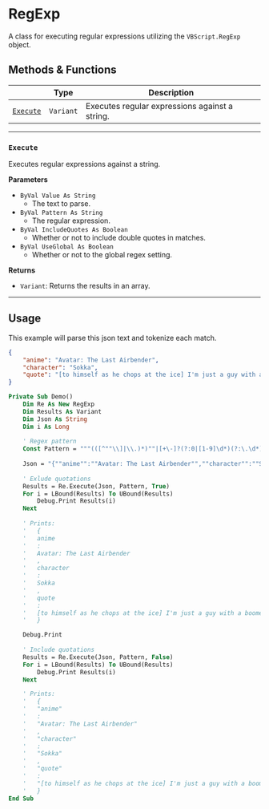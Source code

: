 # RegExp

A class for executing regular expressions utilizing the `VBScript.RegExp` object.

## Methods & Functions

|                       | Type     | Description                                    |
|-----------------------|----------|------------------------------------------------|
| [`Execute`](#execute) | `Variant` | Executes regular expressions against a string. |

---

### `Execute`

Executes regular expressions against a string.

**Parameters**

- `ByVal Value As String`
    - The text to parse.
- `ByVal Pattern As String`
    - The regular expression.
- `ByVal IncludeQuotes As Boolean`
    - Whether or not to include double quotes in matches.
- `ByVal UseGlobal As Boolean`
    - Whether or not to the global regex setting.

**Returns**
- `Variant`: Returns the results in an array.

---

## Usage

This example will parse this json text and tokenize each match.

```json
{
    "anime": "Avatar: The Last Airbender",
    "character": "Sokka",
    "quote": "[to himself as he chops at the ice] I'm just a guy with a boomerang. I didn't ask for all this flying and magic."
}
```


```vb
Private Sub Demo()
    Dim Re As New RegExp
    Dim Results As Variant
    Dim Json As String
    Dim i As Long
    
    ' Regex pattern
    Const Pattern = """(([^""\\]|\\.)*)""|[+\-]?(?:0|[1-9]\d*)(?:\.\d*)?(?:[eE][+\-]?\d+)?|\w+|[^\s""']+?"
    
    Json = "{""anime"":""Avatar: The Last Airbender"",""character"":""Sokka"",""quote"":""[to himself as he chops at the ice] I'm just a guy with a boomerang. I didn't ask for all this flying and magic.""}"
    
    ' Exlude quotations
    Results = Re.Execute(Json, Pattern, True)
    For i = LBound(Results) To UBound(Results)
        Debug.Print Results(i)
    Next
    
    ' Prints:
    '   {
    '   anime
    '   :
    '   Avatar: The Last Airbender
    '   ,
    '   character
    '   :
    '   Sokka
    '   ,
    '   quote
    '   :
    '   [to himself as he chops at the ice] I'm just a guy with a boomerang. I didn't ask for all this flying and magic.
    '   }    

    Debug.Print
    
    ' Include quotations
    Results = Re.Execute(Json, Pattern, False)
    For i = LBound(Results) To UBound(Results)
        Debug.Print Results(i)
    Next

    ' Prints:
    '   {
    '   "anime"
    '   :
    '   "Avatar: The Last Airbender"
    '   ,
    '   "character"
    '   :
    '   "Sokka"
    '   ,
    '   "quote"
    '   :
    '   "[to himself as he chops at the ice] I'm just a guy with a boomerang. I didn't ask for all this flying and magic."
    '   }
End Sub
```

